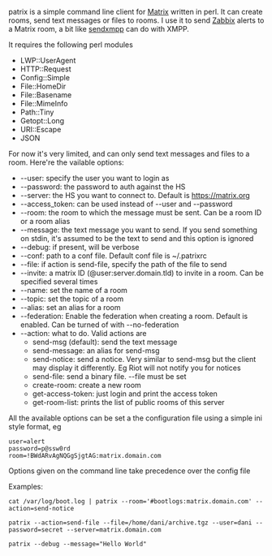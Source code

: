 patrix is a simple command line client for [Matrix](https://matrix.org) written in perl. It can create rooms, send text messages or files to rooms. I use it to send [Zabbix](https://www.zabbix.com) alerts to a Matrix room, a bit like [sendxmpp](https://github.com/lhost/sendxmpp) can do with XMPP.

It requires the following perl modules
  * LWP::UserAgent
  * HTTP::Request
  * Config::Simple
  * File::HomeDir
  * File::Basename
  * File::MimeInfo
  * Path::Tiny
  * Getopt::Long
  * URI::Escape
  * JSON

For now it's very limited, and can only send text messages and files to a room. Here're the vailable options:

  * --user: specify the user you want to login as
  * --password: the password to auth against the HS
  * --server: the HS you want to connect to. Default is https://matrix.org
  * --access_token: can be used instead of --user and --password
  * --room: the room to which the message must be sent. Can be a room ID or a room alias
  * --message: the text message you want to send. If you send something on stdin, it's assumed to be the text to send and this option is ignored
  * --debug: if present, will be verbose
  * --conf: path to a conf file. Default conf file is ~/.patrixrc
  * --file: if action is send-file, specify the path of the file to send
  * --invite: a matrix ID (@user:server.domain.tld) to invite in a room. Can be specified several times
  * --name: set the name of a room
  * --topic: set the topic of a room
  * --alias: set an alias for a room
  * --federation: Enable the federation when creating a room. Default is enabled. Can be turned of with --no-federation
  * --action: what to do. Valid actions are
    * send-msg (default): send the text message
    * send-message: an alias for send-msg
    * send-notice: send a notice. Very similar to send-msg but the client may display it differently. Eg Riot will not notify you for notices
    * send-file: send a binary file. --file must be set
    * create-room: create a new room
    * get-access-token: just login and print the access token
    * get-room-list: prints the list of public rooms of this server

All the available options can be set a the configuration file using a simple ini style format, eg

```
user=alert
password=p@ssw0rd
room=!BWdARvAgNQGgSjgtAG:matrix.domain.com
```

Options given on the command line take precedence over the config file

Examples:

```
cat /var/log/boot.log | patrix --room='#bootlogs:matrix.domain.com' --action=send-notice
```
```
patrix --action=send-file --file=/home/dani/archive.tgz --user=dani --password=secret --server=matrix.domain.com
```
```
patrix --debug --message="Hello World"
```
